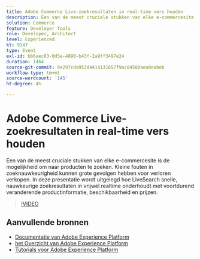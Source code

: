 ```yaml
---
title: Adobe Commerce Live-zoekresultaten in real-time vers houden
description: Een van de meest cruciale stukken van elke e-commercesite is de mogelijkheid om naar producten te zoeken. Kleine fouten in zoeknauwkeurigheid kunnen grote gevolgen hebben voor verloren verkopen. In deze presentatie wordt uitgelegd hoe LiveSearch snelle, nauwkeurige zoekresultaten in vrijwel realtime onderhoudt met voortdurend veranderende productinformatie, beschikbaarheid en prijzen.
solution: Commerce
feature: Developer Tools
role: Developer, Architect
level: Experienced
kt: 9147
type: Event
exl-id: bb6aec83-0d5e-4890-b43f-2a9ff3497e24
duration: 1464
source-git-commit: 9a297cda953d4414131657f9ac84580aea0eabeb
workflow-type: tm+mt
source-wordcount: '145'
ht-degree: 4%

---
```


# Adobe Commerce Live-zoekresultaten in real-time vers houden

Een van de meest cruciale stukken van elke e-commercesite is de mogelijkheid om naar producten te zoeken. Kleine fouten in zoeknauwkeurigheid kunnen grote gevolgen hebben voor verloren verkopen. In deze presentatie wordt uitgelegd hoe LiveSearch snelle, nauwkeurige zoekresultaten in vrijwel realtime onderhoudt met voortdurend veranderende productinformatie, beschikbaarheid en prijzen.

>[!VIDEO](https://video.tv.adobe.com/v/337580/?quality=12&learn=on&hidetitle=true)

## Aanvullende bronnen

- [ Documentatie van Adobe Experience Platform ](https://experienceleague.adobe.com/docs/experience-platform.html)
- [ het Overzicht van Adobe Experience Platform ](https://experienceleague.adobe.com/docs/experience-platform/landing/home.html)
- [Tutorials voor Adobe Experience Platform](https://experienceleague.adobe.com/docs/platform-learn/tutorials/overview.html?lang=nl)
